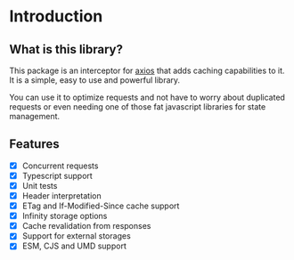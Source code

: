 # Introduction

## What is this library?

This package is an interceptor for [axios](https://axios-http.com/) that adds caching
capabilities to it. It is a simple, easy to use and powerful library.

You can use it to optimize requests and not have to worry about duplicated requests or
even needing one of those fat javascript libraries for state management.

## Features

- [x] Concurrent requests
- [x] Typescript support
- [x] Unit tests
- [x] Header interpretation
- [x] ETag and If-Modified-Since cache support
- [x] Infinity storage options
- [x] Cache revalidation from responses
- [x] Support for external storages
- [x] ESM, CJS and UMD support
